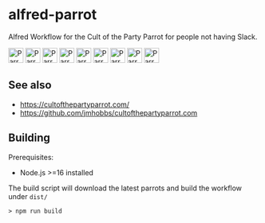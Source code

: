 # alfred-parrot

Alfred Workflow for the Cult of the Party Parrot for people not having Slack.

<img width=30 src='https://cultofthepartyparrot.com/parrots/wave1parrot.gif' alt='Parrot'/>
<img width=30 src='https://cultofthepartyparrot.com/parrots/wave2parrot.gif' alt='Parrot'/>
<img width=30 src='https://cultofthepartyparrot.com/parrots/wave3parrot.gif' alt='Parrot'/>
<img width=30 src='https://cultofthepartyparrot.com/parrots/wave4parrot.gif' alt='Parrot'/>
<img width=30 src='https://cultofthepartyparrot.com/parrots/wave5parrot.gif' alt='Parrot'/>
<img width=30 src='https://cultofthepartyparrot.com/parrots/wave6parrot.gif' alt='Parrot'/>
<img width=30 src='https://cultofthepartyparrot.com/parrots/wave7parrot.gif' alt='Parrot'/>
<img width=30 src='https://cultofthepartyparrot.com/parrots/wave8parrot.gif' alt='Parrot'/>
<img width=30 src='https://cultofthepartyparrot.com/parrots/wave9parrot.gif' alt='Parrot'/>

## See also

- https://cultofthepartyparrot.com/
- https://github.com/jmhobbs/cultofthepartyparrot.com

## Building

Prerequisites:

- Node.js >=16 installed

The build script will download the latest parrots and build the workflow under `dist/`

```
> npm run build
```